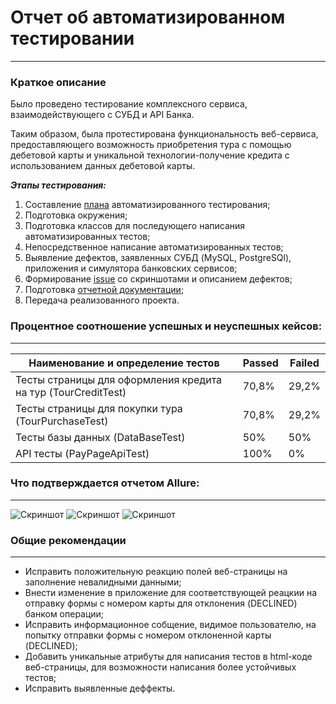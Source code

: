 # Отчет об автоматизированном тестировании
***
### Краткое описание

Было проведено тестирование комплексного сервиса, взаимодействующего с СУБД и API Банка.

Таким образом, была протестирована функциональность веб-сервиса, предоставляющего возможность приобретения тура с помощью дебетовой карты и уникальной технологии-получение кредита с использованием данных дебетовой карты.

***Этапы тестирования:***
1. Составление [плана](https://github.com/Anasstaisha/QA49-DiplomProject/blob/main/documents/Plan.md) автоматизированного тестирования;
2. Подготовка окружения;
3. Подготовка классов для последующего написания автоматизированных тестов;
4. Непосредственное написание автоматизированных тестов;
5. Выявление дефектов, заявленных СУБД (MySQL, PostgreSQl), приложения и симулятора банковских сервисов;
6. Формирование [issue](https://github.com/Anasstaisha/QA49-DiplomProject/issues) со скриншотами и описанием дефектов;
7. Подготовка [отчетной документации](https://github.com/Anasstaisha/QA49-DiplomProject/tree/main/documents);
8. Передача реализованного проекта. 

### Процентное соотношение успешных и неуспешных кейсов:
***

| Наименование и определение тестов                             | Passed | Failed |
|---------------------------------------------------------------|--------|--------|
| Тесты страницы для оформления кредита на тур (TourCreditTest) | 70,8%  | 29,2%  |
| Тесты страницы для покупки тура (TourPurchaseTest)            | 70,8%  | 29,2%  |
| Тесты базы данных (DataBaseTest)                              | 50%    | 50%    |
| API тесты (PayPageApiTest)                                    | 100%   | 0%     |

### Что подтверждается отчетом Allure:
***

![Скриншот](https://sun1-86.userapi.com/impg/3FOceFm8c8oatcEtveLdagmnA92tgU18ZqaIQA/aTh4QStEAJo.jpg?size=1026x827&quality=96&sign=9db89847da9dce2ecac5077519bb53f0&type=album)
![Скриншот](https://sun1-56.userapi.com/impg/X5yoJNVigtW2hdhr7D2wx5x2ikIf0JfJUzqTrw/lugUWFyDFo4.jpg?size=971x969&quality=96&sign=6afc1597e25d353117449bf235af9b9d&type=album)
![Скриншот](https://sun9-80.userapi.com/impg/Dmqgy8hWmDNL8CcG6HJonpTtQv6xb12rjRirVg/StYi3Dy5GkM.jpg?size=967x806&quality=96&sign=743011cedfd8b0c9b4dcba54b8b676ef&type=album)

### Общие рекомендации
***
* Исправить положительную реакцию полей веб-страницы на заполнение невалидными данными;
* Внести изменение в приложение для соответствующей реацкии на отправку формы с номером карты для отклонения (DECLINED) банком операции;
* Исправить информационное собщение, видимое пользователю, на попытку отправки формы с номером отклоненной карты (DECLINED);
* Добавить уникальные атрибуты для написания тестов в html-коде веб-страницы, для возможности написания более устойчивых тестов;
* Исправить выявленные деффекты.


